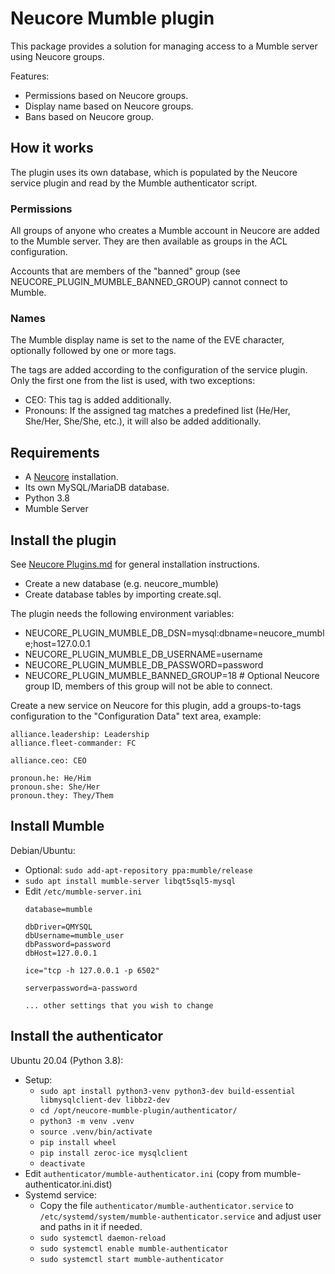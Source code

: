 # Neucore Mumble plugin

This package provides a solution for managing access to a Mumble server using Neucore groups.

Features:
- Permissions based on Neucore groups.
- Display name based on Neucore groups.
- Bans based on Neucore group.

## How it works

The plugin uses its own database, which is populated by the Neucore service plugin and read by the Mumble 
authenticator script.

### Permissions

All groups of anyone who creates a Mumble account in Neucore are added to the Mumble server. They are then 
available as groups in the ACL configuration.

Accounts that are members of the "banned" group (see NEUCORE_PLUGIN_MUMBLE_BANNED_GROUP) cannot connect to Mumble.

### Names

The Mumble display name is set to the name of the EVE character, optionally followed by one or more tags.

The tags are added according to the configuration of the service plugin. Only the first one from the list is used, 
with two exceptions:

- CEO: This tag is added additionally.
- Pronouns: If the assigned tag matches a predefined list (He/Her, She/Her, She/She, etc.), it will also be
  added additionally.

## Requirements

- A [Neucore](https://github.com/tkhamez/neucore) installation.
- Its own MySQL/MariaDB database.
- Python 3.8
- Mumble Server

## Install the plugin

See [Neucore Plugins.md](https://github.com/tkhamez/neucore/blob/main/doc/Plugins.md) for general installation 
instructions.

- Create a new database (e.g. neucore_mumble)
- Create database tables by importing create.sql.

The plugin needs the following environment variables:
- NEUCORE_PLUGIN_MUMBLE_DB_DSN=mysql:dbname=neucore_mumble;host=127.0.0.1
- NEUCORE_PLUGIN_MUMBLE_DB_USERNAME=username
- NEUCORE_PLUGIN_MUMBLE_DB_PASSWORD=password
- NEUCORE_PLUGIN_MUMBLE_BANNED_GROUP=18 # Optional Neucore group ID, members of this group will not be able to connect.

Create a new service on Neucore for this plugin, add a groups-to-tags configuration to the "Configuration Data"
text area, example:
```
alliance.leadership: Leadership
alliance.fleet-commander: FC

alliance.ceo: CEO

pronoun.he: He/Him
pronoun.she: She/Her
pronoun.they: They/Them
```

## Install Mumble

Debian/Ubuntu:

- Optional: `sudo add-apt-repository ppa:mumble/release`
- `sudo apt install mumble-server libqt5sql5-mysql`
- Edit `/etc/mumble-server.ini`
  ```
  database=mumble
  
  dbDriver=QMYSQL
  dbUsername=mumble_user
  dbPassword=password
  dbHost=127.0.0.1
  
  ice="tcp -h 127.0.0.1 -p 6502"
  
  serverpassword=a-password
  
  ... other settings that you wish to change
  ```

## Install the authenticator

Ubuntu 20.04 (Python 3.8):

- Setup:
  - `sudo apt install python3-venv python3-dev build-essential libmysqlclient-dev libbz2-dev`
  - `cd /opt/neucore-mumble-plugin/authenticator/`
  - `python3 -m venv .venv`
  - `source .venv/bin/activate`
  - `pip install wheel`
  - `pip install zeroc-ice mysqlclient`
  - `deactivate`
- Edit `authenticator/mumble-authenticator.ini` (copy from mumble-authenticator.ini.dist)
- Systemd service:
  - Copy the file `authenticator/mumble-authenticator.service` to 
    `/etc/systemd/system/mumble-authenticator.service` and adjust user and paths in it if needed.
  - `sudo systemctl daemon-reload`
  - `sudo systemctl enable mumble-authenticator`
  - `sudo systemctl start mumble-authenticator`
